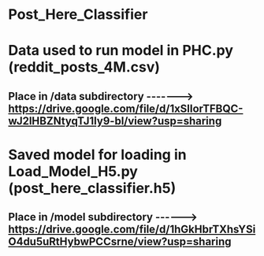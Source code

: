 # Post_Here_Classifier





# Data used to run model in PHC.py (reddit_posts_4M.csv)
## Place in /data subdirectory -------> https://drive.google.com/file/d/1xSlIorTFBQC-wJ2lHBZNtyqTJ1Iy9-bl/view?usp=sharing





# Saved model for loading in Load_Model_H5.py (post_here_classifier.h5)
## Place in /model subdirectory ------> https://drive.google.com/file/d/1hGkHbrTXhsYSiO4du5uRtHybwPCCsrne/view?usp=sharing
